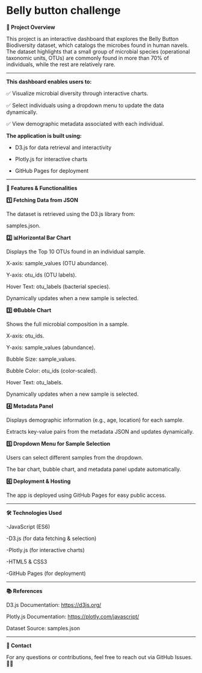 # Belly button challenge


**📌 Project Overview**

This project is an interactive dashboard that explores the Belly Button Biodiversity dataset, which catalogs the microbes found in human navels. The dataset highlights that a small group of microbial species (operational taxonomic units, OTUs) are commonly found in more than 70% of individuals, while the rest are relatively rare.

-----------------------------------------------------------------------------------------------------------------------------------------------------------------

**This dashboard enables users to:**

✅ Visualize microbial diversity through interactive charts.

✅ Select individuals using a dropdown menu to update the data dynamically.

✅ View demographic metadata associated with each individual.


**The application is built using:**

- D3.js for data retrieval and interactivity

- Plotly.js for interactive charts

- GitHub Pages for deployment

-----------------------------------------------------------------------------------------------------------------------------------------------------------------

**🚀 Features & Functionalities**

**1️⃣ Fetching Data from JSON**

The dataset is retrieved using the D3.js library from:

samples.json.

**2️⃣ 📊Horizontal Bar Chart**

Displays the Top 10 OTUs found in an individual sample.

X-axis: sample_values (OTU abundance).

Y-axis: otu_ids (OTU labels).

Hover Text: otu_labels (bacterial species).

Dynamically updates when a new sample is selected.

**3️⃣ 🌐Bubble Chart**

Shows the full microbial composition in a sample.

X-axis: otu_ids.

Y-axis: sample_values (abundance).

Bubble Size: sample_values.

Bubble Color: otu_ids (color-scaled).

Hover Text: otu_labels.

Dynamically updates when a new sample is selected.

**4️⃣ Metadata Panel**

Displays demographic information (e.g., age, location) for each sample.

Extracts key-value pairs from the metadata JSON and updates dynamically.

**5️⃣ Dropdown Menu for Sample Selection**

Users can select different samples from the dropdown.

The bar chart, bubble chart, and metadata panel update automatically.

**6️⃣ Deployment & Hosting**

The app is deployed using GitHub Pages for easy public access.

-----------------------------------------------------------------------------------------------------------------------------------------------------------------
**🛠 Technologies Used**

-JavaScript (ES6)

-D3.js (for data fetching & selection)

-Plotly.js (for interactive charts)

-HTML5 & CSS3

-GitHub Pages (for deployment)

-----------------------------------------------------------------------------------------------------------------------------------------------------------------
**📚 References**

D3.js Documentation: https://d3js.org/

Plotly.js Documentation: https://plotly.com/javascript/

Dataset Source: samples.json

-----------------------------------------------------------------------------------------------------------------------------------------------------------------
**📩 Contact**

For any questions or contributions, feel free to reach out via GitHub Issues. 🚀🎨